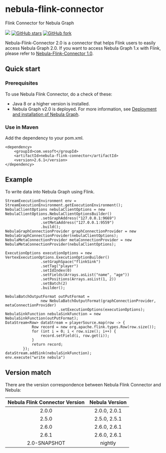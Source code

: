 # nebula-flink-connector
Flink Connector for Nebula Graph


![](https://img.shields.io/badge/language-java-orange.svg)
[![GitHub stars](https://img.shields.io/github/stars/vesoft-inc/nebula-flink-connector.svg?color=brightgreen)](https://GitHub.com/vesoft-inc/nebula-flink-connector/stargazers/)
[![GitHub fork](https://img.shields.io/github/forks/vesoft-inc/nebula-flink-connector.svg?color=brightgreen)](https://GitHub.com/vesoft-inc/nebula-flink-connector/forks/)

Nebula-Flink-Connector 2.0 is a connector that helps Flink users to easily access Nebula Graph 2.0. If you want to access Nebula Graph 1.x with Flink, please refer to [Nebula-Flink-Connector 1.0](https://github.com/vesoft-inc/nebula-java/tree/v1.0/tools/nebula-flink).

## Quick start

### Prerequisites

To use Nebula Flink Connector, do a check of these:

- Java 8 or a higher version is installed.
- Nebula Graph v2.0 is deployed. For more information, see [Deployment and installation of Nebula Graph](https://docs.nebula-graph.io/2.0/4.deployment-and-installation/1.resource-preparations/ "Click to go to Nebula Graph website").

### Use in Maven
Add the dependency to your pom.xml.

```
<dependency>
    <groupId>com.vesoft</groupId>
    <artifactId>nebula-flink-connector</artifactId>
    <version>2.6.1</version>
</dependency>
```


## Example

To write data into Nebula Graph using Flink.
```
StreamExecutionEnvironment env = StreamExecutionEnvironment.getExecutionEnvironment();
NebulaClientOptions nebulaClientOptions = new NebulaClientOptions.NebulaClientOptionsBuilder()
                .setGraphAddress("127.0.0.1:9669")
                .setMetaAddress("127.0.0.1:9559")
                .build();
NebulaGraphConnectionProvider graphConnectionProvider = new NebulaGraphConnectionProvider(nebulaClientOptions);
NebulaMetaConnectionProvider metaConnectionProvider = new NebulaMetaConnectionProvider(nebulaClientOptions);

ExecutionOptions executionOptions = new VertexExecutionOptions.ExecutionOptionBuilder()
                .setGraphSpace("flinkSink")
                .setTag("player")
                .setIdIndex(0)
                .setFields(Arrays.asList("name", "age"))
                .setPositions(Arrays.asList(1, 2))
                .setBatch(2)
                .builder();

NebulaBatchOutputFormat outPutFormat =
                new NebulaBatchOutputFormat(graphConnectionProvider, metaConnectionProvider)
                        .setExecutionOptions(executionOptions);
NebulaSinkFunction nebulaSinkFunction = new NebulaSinkFunction(outPutFormat);
DataStream<Row> dataStream = playerSource.map(row -> {
            Row record = new org.apache.flink.types.Row(row.size());
            for (int i = 0; i < row.size(); i++) {
                record.setField(i, row.get(i));
            }
            return record;
        });
dataStream.addSink(nebulaSinkFunction);
env.execute("write nebula")
```
## Version match

There are the version correspondence between Nebula Flink Connector and Nebula:

| Nebula Flink Connector Version | Nebula Version |
|:-----------------------:|:--------------:|
|       2.0.0             |  2.0.0, 2.0.1  |
|       2.5.0             |  2.5.0, 2.5.1  |
|       2.6.0             |  2.6.0, 2.6.1  |
|       2.6.1             |  2.6.0, 2.6.1  |
|     2.0-SNAPSHOT        |     nightly    |
